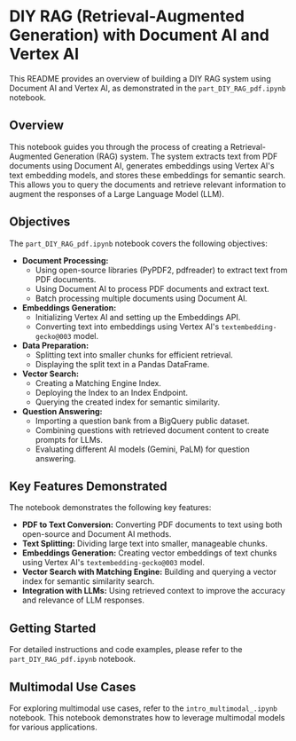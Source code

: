 # DIY RAG (Retrieval-Augmented Generation) with Document AI and Vertex AI

This README provides an overview of building a DIY RAG system using Document AI and Vertex AI, as demonstrated in the `part_DIY_RAG_pdf.ipynb` notebook.

## Overview

This notebook guides you through the process of creating a Retrieval-Augmented Generation (RAG) system. The system extracts text from PDF documents using Document AI, generates embeddings using Vertex AI's text embedding models, and stores these embeddings for semantic search. This allows you to query the documents and retrieve relevant information to augment the responses of a Large Language Model (LLM).

## Objectives

The `part_DIY_RAG_pdf.ipynb` notebook covers the following objectives:

- **Document Processing:**
    - Using open-source libraries (PyPDF2, pdfreader) to extract text from PDF documents.
    - Using Document AI to process PDF documents and extract text.
    - Batch processing multiple documents using Document AI.
- **Embeddings Generation:**
    - Initializing Vertex AI and setting up the Embeddings API.
    - Converting text into embeddings using Vertex AI's `textembedding-gecko@003` model.
- **Data Preparation:**
    - Splitting text into smaller chunks for efficient retrieval.
    - Displaying the split text in a Pandas DataFrame.
- **Vector Search:**
    - Creating a Matching Engine Index.
    - Deploying the Index to an Index Endpoint.
    - Querying the created index for semantic similarity.
- **Question Answering:**
    - Importing a question bank from a BigQuery public dataset.
    - Combining questions with retrieved document content to create prompts for LLMs.
    - Evaluating different AI models (Gemini, PaLM) for question answering.

## Key Features Demonstrated

The notebook demonstrates the following key features:

- **PDF to Text Conversion:** Converting PDF documents to text using both open-source and Document AI methods.
- **Text Splitting:** Dividing large text into smaller, manageable chunks.
- **Embeddings Generation:** Creating vector embeddings of text chunks using Vertex AI's `textembedding-gecko@003` model.
- **Vector Search with Matching Engine:** Building and querying a vector index for semantic similarity search.
- **Integration with LLMs:** Using retrieved context to improve the accuracy and relevance of LLM responses.

## Getting Started

For detailed instructions and code examples, please refer to the `part_DIY_RAG_pdf.ipynb` notebook.

## Multimodal Use Cases

For exploring multimodal use cases, refer to the `intro_multimodal_.ipynb` notebook. This notebook demonstrates how to leverage multimodal models for various applications.
